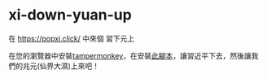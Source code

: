 # xi-down-yuan-up
在 https://popxi.click/ 中來個 習下元上

在您的瀏覽器中安裝[tampermonkey](https://www.tampermonkey.net/)，在安裝[此腳本](https://greasyfork.org/zh-TW/scripts/431309-%E7%BF%92%E4%B8%8B%E5%85%83%E4%B8%8A)，讓習近平下去，然後讓我們的兆元(仙界大濕)上來吧！
